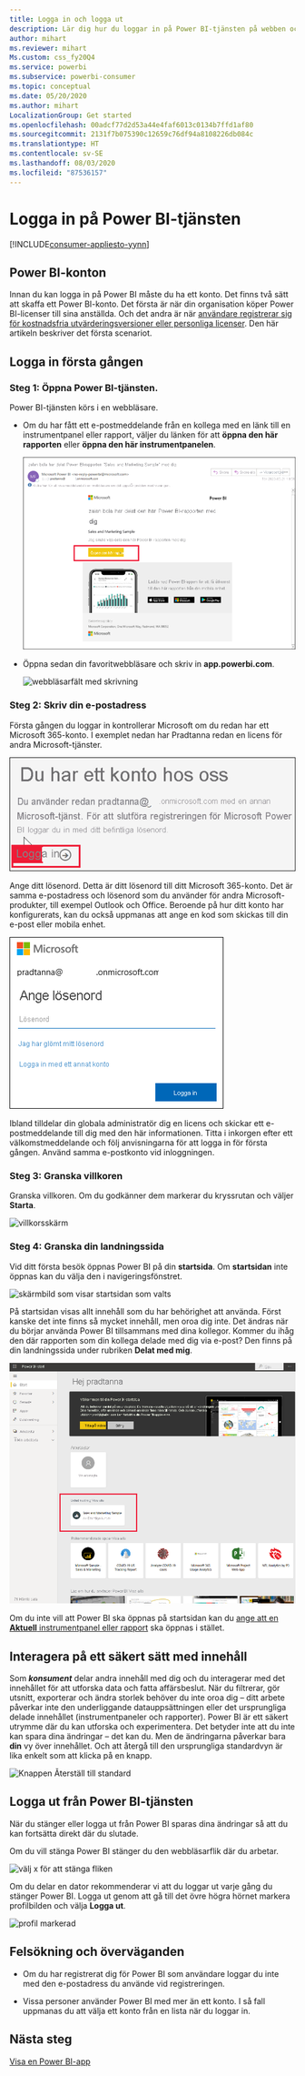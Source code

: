 ```yaml
---
title: Logga in och logga ut
description: Lär dig hur du loggar in på Power BI-tjänsten på webben och hur du logga ut.
author: mihart
ms.reviewer: mihart
Ms.custom: css_fy20Q4
ms.service: powerbi
ms.subservice: powerbi-consumer
ms.topic: conceptual
ms.date: 05/20/2020
ms.author: mihart
LocalizationGroup: Get started
ms.openlocfilehash: 00adcf77d2d53a44e4faf6013c0134b7ffd1af80
ms.sourcegitcommit: 2131f7b075390c12659c76df94a8108226db084c
ms.translationtype: HT
ms.contentlocale: sv-SE
ms.lasthandoff: 08/03/2020
ms.locfileid: "87536157"
---
```

# <a name="sign-in-to-power-bi-service"></a>Logga in på Power BI-tjänsten

[!INCLUDE[consumer-appliesto-yynn](../includes/consumer-appliesto-yynn.md)]

## <a name="power-bi-accounts"></a>Power BI-konton
Innan du kan logga in på Power BI måste du ha ett konto. Det finns två sätt att skaffa ett Power BI-konto. Det första är när din organisation köper Power BI-licenser till sina anställda. Och det andra är när [användare registrerar sig för kostnadsfria utvärderingsversioner eller personliga licenser](../fundamentals/service-self-service-signup-for-power-bi.md). Den här artikeln beskriver det första scenariot.

## <a name="sign-in-for-the-first-time"></a>Logga in första gången

### <a name="step-1-open-the-power-bi-service"></a>Steg 1: Öppna Power BI-tjänsten.
Power BI-tjänsten körs i en webbläsare. 

- Om du har fått ett e-postmeddelande från en kollega med en länk till en instrumentpanel eller rapport, väljer du länken för att **öppna den här rapporten** eller **öppna den här instrumentpanelen**.

    ![webbläsarfält med skrivning](media/end-user-sign-in/power-bi-share.png)    

- Öppna sedan din favoritwebbläsare och skriv in **app.powerbi.com**.

    ![webbläsarfält med skrivning](media/end-user-sign-in/power-bi-sign-in.png)    


### <a name="step-2-type-your-email-address"></a>Steg 2: Skriv din e-postadress
Första gången du loggar in kontrollerar Microsoft om du redan har ett Microsoft 365-konto. I exemplet nedan har Pradtanna redan en licens för andra Microsoft-tjänster. 

![Inloggningsskärm](media/end-user-sign-in/power-bi-already.png)

Ange ditt lösenord. Detta är ditt lösenord till ditt Microsoft 365-konto. Det är samma e-postadress och lösenord som du använder för andra Microsoft-produkter, till exempel Outlook och Office.  Beroende på hur ditt konto har konfigurerats, kan du också uppmanas att ange en kod som skickas till din e-post eller mobila enhet.   

![Inloggningsskärm](media/end-user-sign-in/power-bi-pass.png)

Ibland tilldelar din globala administratör dig en licens och skickar ett e-postmeddelande till dig med den här informationen. Titta i inkorgen efter ett välkomstmeddelande och följ anvisningarna för att logga in för första gången. Använd samma e-postkonto vid inloggningen. 
 
### <a name="step-3-review-the-terms-and-conditions"></a>Steg 3: Granska villkoren
Granska villkoren. Om du godkänner dem markerar du kryssrutan och väljer **Starta**.

![villkorsskärm](media/end-user-sign-in/power-bi-term.png)



### <a name="step-4-review-your-home-landing-page"></a>Steg 4: Granska din landningssida
Vid ditt första besök öppnas Power BI på din **startsida**. Om **startsidan** inte öppnas kan du välja den i navigeringsfönstret. 

![skärmbild som visar startsidan som valts](media/end-user-sign-in/power-bi-home-selected.png)

På startsidan visas allt innehåll som du har behörighet att använda. Först kanske det inte finns så mycket innehåll, men oroa dig inte. Det ändras när du börjar använda Power BI tillsammans med dina kollegor. Kommer du ihåg den där rapporten som din kollega delade med dig via e-post? Den finns på din landningssida under rubriken **Delat med mig**.

![Landningssida](media/end-user-sign-in/power-bi-home.png)

Om du inte vill att Power BI ska öppnas på startsidan kan du [ange att en **Aktuell** instrumentpanel eller rapport](end-user-featured.md) ska öppnas i stället. 

## <a name="safely-interact-with-content"></a>Interagera på ett säkert sätt med innehåll
Som ***konsument*** delar andra innehåll med dig och du interagerar med det innehållet för att utforska data och fatta affärsbeslut.  När du filtrerar, gör utsnitt, exporterar och ändra storlek behöver du inte oroa dig – ditt arbete påverkar inte den underliggande datauppsättningen eller det ursprungliga delade innehållet (instrumentpaneler och rapporter). Power BI är ett säkert utrymme där du kan utforska och experimentera. Det betyder inte att du inte kan spara dina ändringar – det kan du. Men de ändringarna påverkar bara **din** vy över innehållet. Och att återgå till den ursprungliga standardvyn är lika enkelt som att klicka på en knapp.

![Knappen Återställ till standard](media/end-user-sign-in/power-bi-reset.png)

## <a name="sign-out-of-the-power-bi-service"></a>Logga ut från Power BI-tjänsten
När du stänger eller logga ut från Power BI sparas dina ändringar så att du kan fortsätta direkt där du slutade.

Om du vill stänga Power BI stänger du den webbläsarflik där du arbetar. 

![välj x för att stänga fliken](media/end-user-sign-in/power-bi-close.png) 

Om du delar en dator rekommenderar vi att du loggar ut varje gång du stänger Power BI.  Logga ut genom att gå till det övre högra hörnet markera profilbilden och välja **Logga ut**.  

![profil markerad](media/end-user-sign-in/power-bi-sign-out.png) 

## <a name="troubleshooting-and-considerations"></a>Felsökning och överväganden
- Om du har registrerat dig för Power BI som användare loggar du inte med den e-postadress du använde vid registreringen.

- Vissa personer använder Power BI med mer än ett konto. I så fall uppmanas du att välja ett konto från en lista när du loggar in. 

## <a name="next-steps"></a>Nästa steg
[Visa en Power BI-app](end-user-app-view.md)
